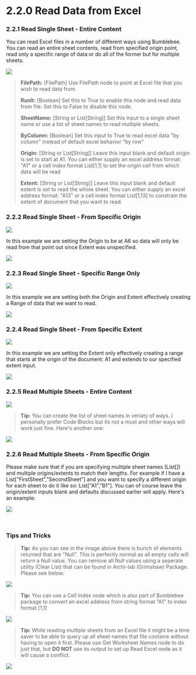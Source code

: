 # 2.2.0 Read Data from Excel

### 2.2.1 Read Single Sheet - Entire Content

You can read Excel files in a number of different ways using Bumblebee. You can read an entire sheet contents, read from specified origin point, read only a specific range of data or do all of the former but for multiple sheets.

![](readExcel.png)

<blockquote>
<p><b> FilePath:</b> [FilePath] Use FilePath node to point at Excel file that you wish to read data from. </p>

<p><b> RunIt:</b> [Boolean] Set this to True to enable this node and read data from file. Set this to False to disable this node. </p>

<p><b> SheetName:</b> [String or List[String]] Set this input to a single sheet name or use a list of sheet names to read multiple sheets.</p>

<p><b> ByColumn:</b> [Boolean] Set this input to True to read excel data "by column" instead of default excel behavior "by row" </p>

<p><b> Origin:</b> [String or List[String]] Leave this input blank and default origin is set to start at A1. You can either supply an excel address format: "A1" or a cell index format List[1,1] to set the origin cell from which data will be read </p>

<p><b> Extent:</b> [String or List[String]] Leave this input blank and default extent is set to read the whole sheet. You can either supply an excel address format: "A13" or a cell index format List[1,13] to constrain the extent of document that you want to read.</p>
</blockquote>

### 2.2.2 Read Single Sheet - From Specific Origin

![](readExcel2.png)

In this example we are setting the Origin to be at A6 so data will only be read from that point out since Extent was unspecified. 

![](readExcel1.png)


### 2.2.3 Read Single Sheet - Specific Range Only

![](readExcel3.png)

In this example we are setting both the Origin and Extent effectively creating a Range of data that we want to read.

![](readExcel4.png)


### 2.2.4 Read Single Sheet - From Specific Extent

![](readExcel5.png)

In this example we are setting the Extent only effectively creating a range that starts at the origin of the document: A1 and extends to our specified extent input. 

![](readExcel6.png)


### 2.2.5 Read Multiple Sheets - Entire Content

![](readExcel7.png)

<blockquote>
<p><b>Tip:</b> You can create the list of sheet names in veriaty of ways. I personally prefer Code Blocks but its not a must and other ways will work just fine. Here's another one:<p>
</blockquote>

![](tip1.png)


### 2.2.6 Read Multiple Sheets - From Specific Origin

Please make sure that if you are specifying multiple sheet names (List[]) and multiple origins/extents to match their lengths. For example if I have a List["FirstSheet","SecondSheet"] and you want to specify a different origin for each sheet to do it like so: List["A1","B1"]. You can of course leave the origin/extent inputs blank and defaults discussed earlier will apply. Here's an example:

![](readExcel8.png)

&nbsp;
### Tips and Tricks

<blockquote>
<p><b>Tip:</b> As you can see in the image above there is bunch of elements returned that are "Null". This is perfectly normal as all empty cells will return a Null value. You can remove all Null values using a seperate utility (Clear List) that can be found in Archi-lab (Grimshaw) Package. Please see below: <p>
</blockquote>

![](Tip2.png)

<blockquote>
<p><b>Tip:</b> You can use a Cell Index node which is also part of Bumblebee package to convert an excel address from string format "A1" to index format [1,1] <p>
</blockquote>

![](Tip3.png)

<blockquote>
<p><b>Tip:</b> While reading multiple sheets from an Excel file it might be a time saver to be able to query up all sheet names that file contains without having to open it first. Please use Get Worksheet Names node to do just that, but <b>DO NOT</b> use its output to set up Read Excel node as it will cause a conflict. <p>
</blockquote>

![](Tip4.png)

